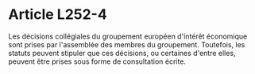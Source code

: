 # Article L252-4

Les décisions collégiales du groupement européen d'intérêt économique sont prises par l'assemblée des membres du groupement. Toutefois, les statuts peuvent stipuler que ces décisions, ou certaines d'entre elles, peuvent être prises sous forme de consultation écrite.